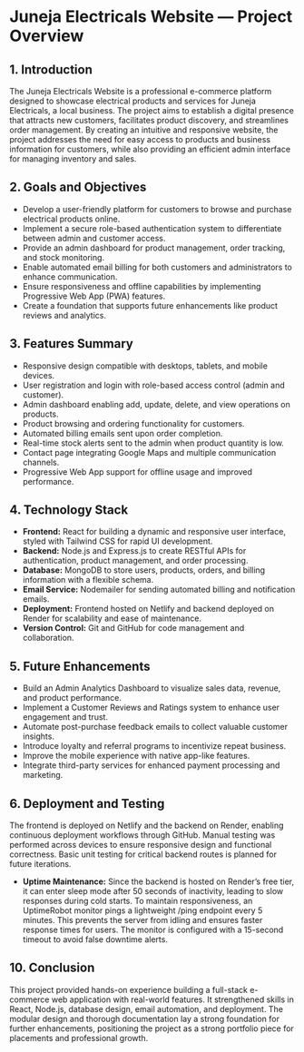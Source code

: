 # Juneja Electricals Website — Project Overview

## 1. Introduction  
The Juneja Electricals Website is a professional e-commerce platform designed to showcase electrical products and services for Juneja Electricals, a local business. The project aims to establish a digital presence that attracts new customers, facilitates product discovery, and streamlines order management. By creating an intuitive and responsive website, the project addresses the need for easy access to products and business information for customers, while also providing an efficient admin interface for managing inventory and sales.

## 2. Goals and Objectives  
- Develop a user-friendly platform for customers to browse and purchase electrical products online.  
- Implement a secure role-based authentication system to differentiate between admin and customer access.  
- Provide an admin dashboard for product management, order tracking, and stock monitoring.  
- Enable automated email billing for both customers and administrators to enhance communication.  
- Ensure responsiveness and offline capabilities by implementing Progressive Web App (PWA) features.  
- Create a foundation that supports future enhancements like product reviews and analytics.

## 3. Features Summary  
- Responsive design compatible with desktops, tablets, and mobile devices.  
- User registration and login with role-based access control (admin and customer).  
- Admin dashboard enabling add, update, delete, and view operations on products.  
- Product browsing and ordering functionality for customers.  
- Automated billing emails sent upon order completion.  
- Real-time stock alerts sent to the admin when product quantity is low.  
- Contact page integrating Google Maps and multiple communication channels.  
- Progressive Web App support for offline usage and improved performance.

## 4. Technology Stack  
- **Frontend:** React for building a dynamic and responsive user interface, styled with Tailwind CSS for rapid UI development.  
- **Backend:** Node.js and Express.js to create RESTful APIs for authentication, product management, and order processing.  
- **Database:** MongoDB to store users, products, orders, and billing information with a flexible schema.  
- **Email Service:** Nodemailer for sending automated billing and notification emails.  
- **Deployment:** Frontend hosted on Netlify and backend deployed on Render for scalability and ease of maintenance.  
- **Version Control:** Git and GitHub for code management and collaboration.

## 5. Future Enhancements  
- Build an Admin Analytics Dashboard to visualize sales data, revenue, and product performance.  
- Implement a Customer Reviews and Ratings system to enhance user engagement and trust.  
- Automate post-purchase feedback emails to collect valuable customer insights.  
- Introduce loyalty and referral programs to incentivize repeat business.  
- Improve the mobile experience with native app-like features.  
- Integrate third-party services for enhanced payment processing and marketing.

## 6. Deployment and Testing  
The frontend is deployed on Netlify and the backend on Render, enabling continuous deployment workflows through GitHub. Manual testing was performed across devices to ensure responsive design and functional correctness. Basic unit testing for critical backend routes is planned for future iterations.
- **Uptime Maintenance:** Since the backend is hosted on Render’s free tier, it can enter sleep mode after 50 seconds of inactivity, leading to slow responses during cold starts. To maintain responsiveness, an UptimeRobot monitor pings a lightweight /ping endpoint every 5 minutes. This prevents the server from idling and ensures faster response times for users. The monitor is configured with a 15-second timeout to avoid false downtime alerts.


## 10. Conclusion  
This project provided hands-on experience building a full-stack e-commerce web application with real-world features. It strengthened skills in React, Node.js, database design, email automation, and deployment. The modular design and thorough documentation lay a strong foundation for further enhancements, positioning the project as a strong portfolio piece for placements and professional growth.